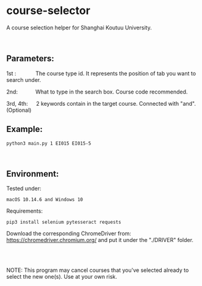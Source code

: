 # course-selector
A course selection helper for Shanghai Koutuu University.

<br>

## Parameters:

1st :    &ensp; &emsp; &emsp;   The course type id. It represents the position of tab you want to search under.

2nd:     &ensp; &emsp;&emsp;   What to type in the search box. Course code recommended.

3rd, 4th:   &emsp;   2 keywords contain in the target course. Connected with "and".(Optional)


## Example: 
    python3 main.py 1 EI015 EI015-5

<br>

## Environment:
Tested under:

    macOS 10.14.6 and Windows 10
    
Requirements:

    pip3 install selenium pytesseract requests
    
Download the corresponding ChromeDriver from: https://chromedriver.chromium.org/ and put it under the "./DRIVER" folder.

<br>
<br>

NOTE: This program may cancel courses that you've selected already to select the new one(s). Use at your own risk.

